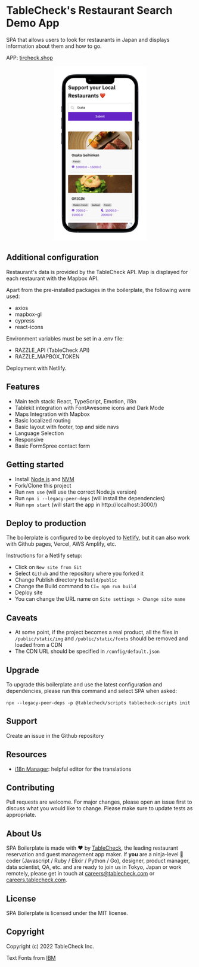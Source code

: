 # TableCheck's Restaurant Search Demo App

SPA that allows users to look for restaurants in Japan and displays information about them and how to go.

APP: [tircheck.shop](https://tircheck.shop/en)

<p align="center">
  <img src="./public/img/iphone-mockup.png" width="250" />
</p>

## Additional configuration

Restaurant's data is provided by the TableCheck API.
Map is displayed for each restaurant with the Mapbox API.

Apart from the pre-installed packages in the boilerplate, the following were used:

- axios
- mapbox-gl
- cypress
- react-icons

Environment variables must be set in a .env file:

- RAZZLE_API (TableCheck API)
- RAZZLE_MAPBOX_TOKEN

Deployment with Netlify.

## Features

- Main tech stack: React, TypeScript, Emotion, i18n
- Tablekit integration with FontAwesome icons and Dark Mode
- Maps Integration with Mapbox
- Basic localized routing
- Basic layout with footer, top and side navs
- Language Selection
- Responsive
- Basic FormSpree contact form

## Getting started

- Install [Node.js](https://nodejs.org/en/download/) and [NVM](https://github.com/nvm-sh/nvm#installing-and-updating)
- Fork/Clone this project
- Run `nvm use` (will use the correct Node.js version)
- Run `npm i --legacy-peer-deps` (will install the dependencies)
- Run `npm start` (will start the app in http://localhost:3000/)

## Deploy to production

The boilerplate is configured to be deployed to [Netlify](https://netlify.com), but it can also work with Github pages,
Vercel, AWS Amplify, etc.

Instructions for a Netlify setup:

- Click on `New site from Git`
- Select `Github` and the repository where you forked it
- Change Publish directory to `build/public`
- Change the Build command to `CI= npm run build`
- Deploy site
- You can change the URL name on `Site settings > Change site name`

## Caveats

- At some point, if the project becomes a real product, all the files in `/public/static/img` and `/public/static/fonts`
  should be removed and loaded from a CDN
- The CDN URL should be specified in `/config/default.json`

## Upgrade

To upgrade this boilerplate and use the latest configuration and dependencies, please run this command and select SPA
when asked:

`npx --legacy-peer-deps -p @tablecheck/scripts tablecheck-scripts init`

## Support

Create an issue in the Github repository

## Resources

- [i18n Manager](https://www.electronjs.org/apps/i18n-manager): helpful editor for the translations

## Contributing

Pull requests are welcome. For major changes, please open an issue first to discuss what you
would like to change. Please make sure to update tests as appropriate.

## About Us

SPA Boilerplate is made with ❤️ by [TableCheck](https://www.tablecheck.com/en/join/),
the leading restaurant reservation and guest management app maker. If **you** are a
ninja-level 🥷 coder (Javascript / Ruby / Elixir / Python / Go), designer, product manager,
data scientist, QA, etc. and are ready to join us in Tokyo, Japan or work remotely,
please get in touch at [careers@tablecheck.com](mailto:careers@tablecheck.com)
or [careers.tablecheck.com](https://careers.tablecheck.com).

## License

SPA Boilerplate is licensed under the MIT license.

## Copyright

Copyright (c) 2022 TableCheck Inc.

Text Fonts from [IBM](https://github.com/IBM/plex/releases/)
